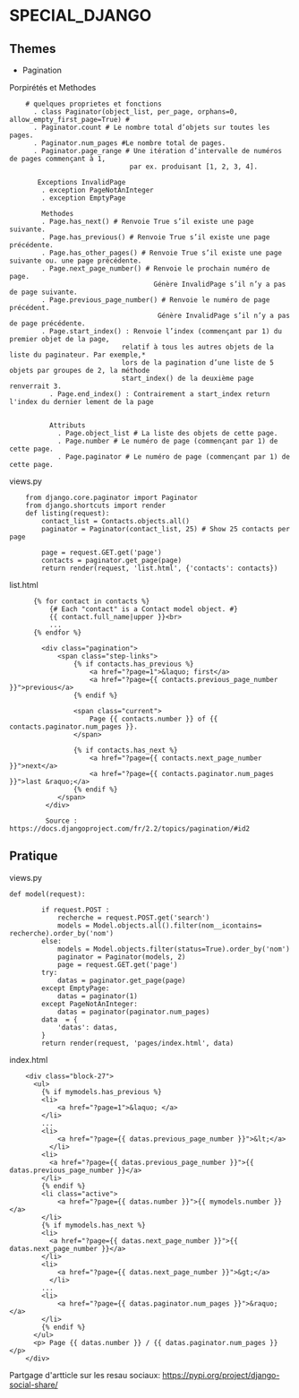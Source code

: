 # SPECIAL_DJANGO

## Themes
- Pagination

Porpirétés et Methodes

        # quelques proprietes et fonctions
          . class Paginator(object_list, per_page, orphans=0, allow_empty_first_page=True) # 
          . Paginator.count # Le nombre total d’objets sur toutes les pages.
          . Paginator.num_pages #Le nombre total de pages.
          . Paginator.page_range # Une itération d’intervalle de numéros de pages commençant à 1, 
                                  par ex. produisant [1, 2, 3, 4].
       
           Exceptions InvalidPage  
            . exception PageNotAnInteger
            . exception EmptyPage
            
            Methodes
            . Page.has_next() # Renvoie True s’il existe une page suivante.
            . Page.has_previous() # Renvoie True s’il existe une page précédente.
            . Page.has_other_pages() # Renvoie True s’il existe une page suivante ou. une page précédente.
            . Page.next_page_number() # Renvoie le prochain numéro de page. 
                                        Génère InvalidPage s’il n’y a pas de page suivante.
            . Page.previous_page_number() # Renvoie le numéro de page précédent. 
                                         Génère InvalidPage s’il n’y a pas de page précédente.
            . Page.start_index() : Renvoie l’index (commençant par 1) du premier objet de la page, 
                                relatif à tous les autres objets de la liste du paginateur. Par exemple,*
                                lors de la pagination d’une liste de 5 objets par groupes de 2, la méthode 
                                start_index() de la deuxième page renverrait 3.
              . Page.end_index() : Contrairement a start_index return l'index du dernier lement de la page
              
              
              Attributs
                . Page.object_list # La liste des objets de cette page.
                . Page.number # Le numéro de page (commençant par 1) de cette page.
                . Page.paginator # Le numéro de page (commençant par 1) de cette page.

 views.py
 
        from django.core.paginator import Paginator
        from django.shortcuts import render
        def listing(request):
            contact_list = Contacts.objects.all()
            paginator = Paginator(contact_list, 25) # Show 25 contacts per page

            page = request.GET.get('page')
            contacts = paginator.get_page(page)
            return render(request, 'list.html', {'contacts': contacts})
           
           
  list.html
  
          {% for contact in contacts %}
              {# Each "contact" is a Contact model object. #}
              {{ contact.full_name|upper }}<br>
              ...
          {% endfor %}

            <div class="pagination">
                <span class="step-links">
                    {% if contacts.has_previous %}
                        <a href="?page=1">&laquo; first</a>
                        <a href="?page={{ contacts.previous_page_number }}">previous</a>
                    {% endif %}

                    <span class="current">
                        Page {{ contacts.number }} of {{ contacts.paginator.num_pages }}.
                    </span>

                    {% if contacts.has_next %}
                        <a href="?page={{ contacts.next_page_number }}">next</a>
                        <a href="?page={{ contacts.paginator.num_pages }}">last &raquo;</a>
                    {% endif %}
                </span>
             </div>
             
             Source : https://docs.djangoproject.com/fr/2.2/topics/pagination/#id2
             
   
## Pratique 
 
 views.py
 
    def model(request):
    
            if request.POST :
                recherche = request.POST.get('search')
                models = Model.objects.all().filter(nom__icontains= recherche).order_by('nom')
            else:
                models = Model.objects.filter(status=True).order_by('nom')
                paginator = Paginator(models, 2)
                page = request.GET.get('page')
            try:
                datas = paginator.get_page(page)
            except EmptyPage:
                datas = paginator(1)
            except PageNotAnInteger:
                datas = paginator(paginator.num_pages)
            data  = {
                'datas': datas,
            }
            return render(request, 'pages/index.html', data)
 
 
 index.html
 
        <div class="block-27">
          <ul>
            {% if mymodels.has_previous %}
            <li>
                <a href="?page=1">&laquo; </a>
            </li>
            ...
            <li>
                <a href="?page={{ datas.previous_page_number }}">&lt;</a>
              </li>
            <li>
              <a href="?page={{ datas.previous_page_number }}">{{ datas.previous_page_number }}</a>
            </li>
            {% endif %}
            <li class="active">
                <a href="?page={{ datas.number }}">{{ mymodels.number }}</a>
            </li>
            {% if mymodels.has_next %}
            <li>
              <a href="?page={{ datas.next_page_number }}">{{ datas.next_page_number }}</a>
            </li>
            <li>
                <a href="?page={{ datas.next_page_number }}">&gt;</a>
              </li>
            ...
            <li>
                <a href="?page={{ datas.paginator.num_pages }}">&raquo;</a>
            </li>
            {% endif %}
          </ul>
          <p> Page {{ datas.number }} / {{ datas.paginator.num_pages }} </p>
        </div>
 

Partgage d'artticle sur les resau sociaux: https://pypi.org/project/django-social-share/
